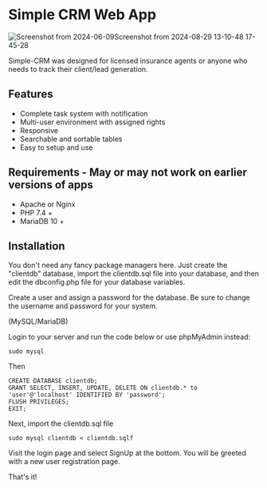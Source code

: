 # Simple CRM Web App 
![Screenshot from 2024-06-09![Screenshot from 2024-08-29 13-10-48](https://github.com/user-attachments/assets/c1499e4a-b6a4-4dc6-a1e0-4df701b6b7f7)
 17-45-28](https://github.com/nicholsonz/Simple-CRM/assets/77360596/c628d162-4d34-4430-808d-8ad100b96f98)

Simple-CRM was designed for licensed insurance agents or anyone who needs to track their client/lead generation.

## Features
* Complete task system with notification
* Multi-user environment with assigned rights
* Responsive
* Searchable and sortable tables
* Easy to setup and use
  
## Requirements - May or may not work on earlier versions of apps
* Apache or Nginx
* PHP 7.4 +
* MariaDB 10 + 

## Installation

You don't need any fancy package managers here. Just create the "clientdb" database, import the clientdb.sql file into your database, and then edit the dbconfig.php file for your database variables. 

Create a user and assign a password for the database. Be sure to change the username and password for your system.

(MySQL/MariaDB)

Login to your server and run the code below or use phpMyAdmin instead:

    sudo mysql
Then
    
    CREATE DATABASE clientdb; 
    GRANT SELECT, INSERT, UPDATE, DELETE ON clientdb.* to 'user'@'localhost' IDENTIFIED BY 'password';
    FLUSH PRIVILEGES;
    EXIT;

Next, import the clientdb.sql file

    sudo mysql clientdb < clientdb.sqlf

Visit the login page and select SignUp at the bottom. You will be  greeted with a new user registration page.

That's it!

